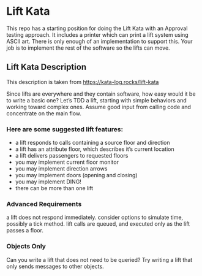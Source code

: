 Lift Kata
==========

This repo has a starting position for doing the Lift Kata with an Approval testing approach. It includes a printer which can print a lift system using ASCII art. There is only enough of an implementation to support this. Your job is to implement the rest of the software so the lifts can move.

Lift Kata Description
---------------------

This description is taken from https://kata-log.rocks/lift-kata

Since lifts are everywhere and they contain software, how easy would it be to write a basic one? Let’s TDD a lift, starting with simple behaviors and working toward complex ones. Assume good input from calling code and concentrate on the main flow.

### Here are some suggested lift features:

- a lift responds to calls containing a source floor and direction
- a lift has an attribute floor, which describes it’s current location
- a lift delivers passengers to requested floors
- you may implement current floor monitor
- you may implement direction arrows
- you may implement doors (opening and closing)
- you may implement DING!
- there can be more than one lift

### Advanced Requirements

a lift does not respond immediately. consider options to simulate time, possibly a tick method.
lift calls are queued, and executed only as the lift passes a floor.

### Objects Only
Can you write a lift that does not need to be queried? Try writing a lift that only sends messages to other objects.
